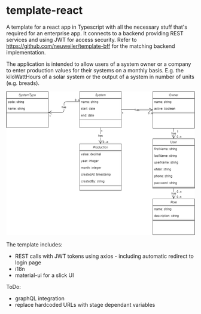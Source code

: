 # template-react

A template for a react app in Typescript with all the necessary stuff that's required for an enterprise app.
It connects to a backend providing REST services and using JWT for access security. Refer to 
https://github.com/neuweiler/template-bff for the matching backend implementation. 

The application is intended to allow users of a system owner or a company
to enter production values for their systems on a monthly basis. E.g. the kiloWattHours of a solar system or the
output of a system in number of units (e.g. breads).

![Class Diagram](https://github.com/neuweiler/template-bff/raw/main/docs/Class%20Diagram.png)

The template includes:
* REST calls with JWT tokens using axios - including automatic redirect to login page
* i18n
* material-ui for a slick UI

ToDo:
* graphQL integration
* replace hardcoded URLs with stage dependant variables
